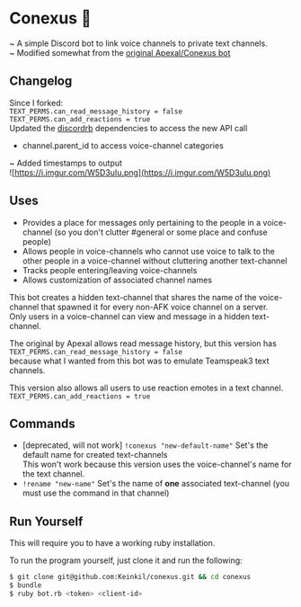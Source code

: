 # Conexus 🔗
~ A simple Discord bot to link voice channels to private text channels.  
~ Modified somewhat from the
[original Apexal/Conexus bot](https://github.com/Apexal/conexus)  

## Changelog
Since I forked:  
```TEXT_PERMS.can_read_message_history = false```  
```TEXT_PERMS.can_add_reactions = true```  
Updated the [discordrb](https://github.com/meew0/discordrb) dependencies to
access the new API call  
- channel.parent_id to access voice-channel categories  

~ Added timestamps to output  
![https://i.imgur.com/W5D3uIu.png](https://i.imgur.com/W5D3uIu.png)  

## Uses
- Provides a place for messages only pertaining to the people in a
voice-channel (so you don't clutter #general or some place and confuse people)
- Allows people in voice-channels who cannot use voice to talk to the other
people in a voice-channel without cluttering another text-channel
- Tracks people entering/leaving voice-channels
- Allows customization of associated channel names

This bot creates a hidden text-channel that shares the name of the
voice-channel that spawned it for every non-AFK voice channel on a server.  
Only users in a voice-channel can view and message in a hidden text-channel.

The original by Apexal allows read message history, but this version has  
```TEXT_PERMS.can_read_message_history = false```  
because what I wanted from this bot was to emulate Teamspeak3 text
channels.

This version also allows all users to use reaction emotes in a text channel.  
```TEXT_PERMS.can_add_reactions = true```

## Commands

- [deprecated, will not work] `!conexus "new-default-name"` Set's the default
name for created text-channels  
This won't work because this version uses the voice-channel's name for the text
channel.
- `!rename "new-name"` Set's the name of **one** associated text-channel
(you must use the command in that channel)

## Run Yourself
This will require you to have a working ruby installation.

To run the program yourself, just clone it and run the following:
```sh
$ git clone git@github.com:Keinkil/conexus.git && cd conexus
$ bundle
$ ruby bot.rb <token> <client-id>
```
